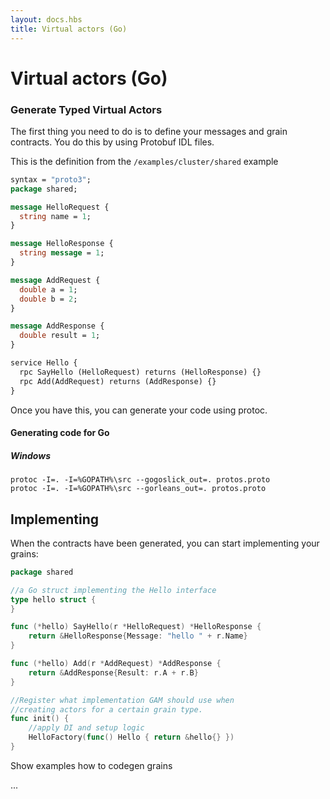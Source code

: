 ```yaml
---
layout: docs.hbs
title: Virtual actors (Go)
---
```


# Virtual actors (Go)

### Generate Typed Virtual Actors

The first thing you need to do is to define your messages and grain contracts.
You do this by using Protobuf IDL files.

This is the definition from the `/examples/cluster/shared` example

```protobuf
syntax = "proto3";
package shared;

message HelloRequest {
  string name = 1;
}

message HelloResponse {
  string message = 1;
}

message AddRequest {
  double a = 1;
  double b = 2;
}

message AddResponse {
  double result = 1;
}

service Hello {
  rpc SayHello (HelloRequest) returns (HelloResponse) {}
  rpc Add(AddRequest) returns (AddResponse) {}
}
```

Once you have this, you can generate your code using protoc.

#### Generating code for Go

##### Windows

```text
protoc -I=. -I=%GOPATH%\src --gogoslick_out=. protos.proto
protoc -I=. -I=%GOPATH%\src --gorleans_out=. protos.proto
```

## Implementing

When the contracts have been generated, you can start implementing your grains:

```go
package shared

//a Go struct implementing the Hello interface
type hello struct {
}

func (*hello) SayHello(r *HelloRequest) *HelloResponse {
	return &HelloResponse{Message: "hello " + r.Name}
}

func (*hello) Add(r *AddRequest) *AddResponse {
	return &AddResponse{Result: r.A + r.B}
}

//Register what implementation GAM should use when
//creating actors for a certain grain type.
func init() {
	//apply DI and setup logic
	HelloFactory(func() Hello { return &hello{} })
}
```

Show examples how to codegen grains


...